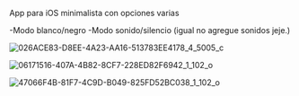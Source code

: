 App para iOS minimalista con opciones varias

-Modo blanco/negro
-Modo sonido/silencio (igual no agregue sonidos jeje.)

![026ACE83-D8EE-4A23-AA16-513783EE4178_4_5005_c](https://github.com/user-attachments/assets/5e5369dc-fc61-4fdf-bb6d-60e1838924ef)

![06171516-407A-4B82-8CF7-228ED82F6942_1_102_o](https://github.com/user-attachments/assets/83cf1d26-5ff9-4dbc-ac42-4ae1865cc612)

![47066F4B-81F7-4C9D-B049-825FD52BC038_1_102_o](https://github.com/user-attachments/assets/73f43de8-721f-40f5-acbf-01feb64018a8)
